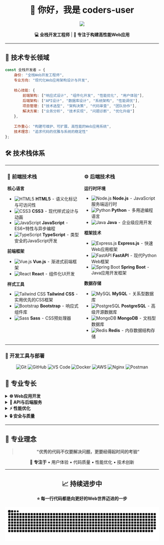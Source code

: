<div align="center">

# 👋 你好，我是 coders-user

<img src="https://readme-typing-svg.herokuapp.com/?lines=专注于+Web+全栈开发;构建可扩展的现代化应用;追求代码的优雅与性能;持续学习前沿技术&font=Fira%20Code&center=true&width=500&height=45&color=36BCF7&vCenter=true&size=20&pause=1000">

**💻 全栈开发工程师** | **🎯 专注于构建高性能Web应用**

</div>

---

## 💼 **技术专长领域**

```javascript
const 全栈开发者 = {
    身份: "全栈Web开发工程师",
    专业方向: "现代化Web应用架构设计与开发",
    
    核心技能: {
        前端架构: ["响应式设计", "组件化开发", "性能优化", "用户体验"],
        后端架构: ["API设计", "数据库设计", "系统架构", "性能调优"],
        项目管理: ["技术选型", "架构决策", "代码审查", "团队协作"],
        解决方案: ["业务分析", "技术实现", "问题诊断", "优化升级"]
    },
    
    工作重心: "构建可维护、可扩展、高性能的Web应用系统",
    技术理念: "追求代码的优雅与系统的稳定性"
};
```

## 🛠️ **技术栈体系**

<table>
<tr>
<td width="50%" valign="top">

### 🎨 **前端技术栈**

**核心语言**
- ![HTML5](https://img.shields.io/badge/HTML5-E34F26?style=flat-square&logo=html5&logoColor=white) **HTML5** - 语义化标记与可访问性
- ![CSS3](https://img.shields.io/badge/CSS3-1572B6?style=flat-square&logo=css3&logoColor=white) **CSS3** - 现代样式设计与动画
- ![JavaScript](https://img.shields.io/badge/JavaScript-F7DF1E?style=flat-square&logo=javascript&logoColor=black) **JavaScript** - ES6+特性与异步编程
- ![TypeScript](https://img.shields.io/badge/TypeScript-007ACC?style=flat-square&logo=typescript&logoColor=white) **TypeScript** - 类型安全的JavaScript开发

**前端框架**
- ![Vue.js](https://img.shields.io/badge/Vue.js-4FC08D?style=flat-square&logo=vue.js&logoColor=white) **Vue.js** - 渐进式前端框架
- ![React](https://img.shields.io/badge/React-61DAFB?style=flat-square&logo=react&logoColor=black) **React** - 组件化UI开发

**样式工具**
- ![Tailwind CSS](https://img.shields.io/badge/Tailwind_CSS-38B2AC?style=flat-square&logo=tailwind-css&logoColor=white) **Tailwind CSS** - 实用优先的CSS框架
- ![Bootstrap](https://img.shields.io/badge/Bootstrap-563D7C?style=flat-square&logo=bootstrap&logoColor=white) **Bootstrap** - 响应式组件库
- ![Sass](https://img.shields.io/badge/Sass-CC6699?style=flat-square&logo=sass&logoColor=white) **Sass** - CSS预处理器

</td>
<td width="50%" valign="top">

### ⚙️ **后端技术栈**

**运行时环境**
- ![Node.js](https://img.shields.io/badge/Node.js-43853D?style=flat-square&logo=node.js&logoColor=white) **Node.js** - JavaScript服务端运行时
- ![Python](https://img.shields.io/badge/Python-3776AB?style=flat-square&logo=python&logoColor=white) **Python** - 多用途编程语言
- ![Java](https://img.shields.io/badge/Java-ED8B00?style=flat-square&logo=java&logoColor=white) **Java** - 企业级应用开发

**框架技术**
- ![Express.js](https://img.shields.io/badge/Express.js-404D59?style=flat-square&logo=express&logoColor=white) **Express.js** - 快速Web应用框架
- ![FastAPI](https://img.shields.io/badge/FastAPI-005571?style=flat-square&logo=fastapi&logoColor=white) **FastAPI** - 现代Python Web框架
- ![Spring Boot](https://img.shields.io/badge/Spring_Boot-6DB33F?style=flat-square&logo=spring&logoColor=white) **Spring Boot** - Java应用开发框架

**数据存储**
- ![MySQL](https://img.shields.io/badge/MySQL-00000F?style=flat-square&logo=mysql&logoColor=white) **MySQL** - 关系型数据库
- ![PostgreSQL](https://img.shields.io/badge/PostgreSQL-316192?style=flat-square&logo=postgresql&logoColor=white) **PostgreSQL** - 高级开源数据库
- ![MongoDB](https://img.shields.io/badge/MongoDB-4EA94B?style=flat-square&logo=mongodb&logoColor=white) **MongoDB** - 文档型数据库
- ![Redis](https://img.shields.io/badge/Redis-DC382D?style=flat-square&logo=redis&logoColor=white) **Redis** - 内存数据结构存储

</td>
</tr>
</table>

### 🚀 **开发工具与部署**

<div align="center">

![Git](https://img.shields.io/badge/Git-F05032?style=flat-square&logo=git&logoColor=white)
![GitHub](https://img.shields.io/badge/GitHub-100000?style=flat-square&logo=github&logoColor=white)
![VS Code](https://img.shields.io/badge/VS_Code-007ACC?style=flat-square&logo=visual-studio-code&logoColor=white)
![Docker](https://img.shields.io/badge/Docker-2496ED?style=flat-square&logo=docker&logoColor=white)
![AWS](https://img.shields.io/badge/AWS-232F3E?style=flat-square&logo=amazon-aws&logoColor=white)
![Nginx](https://img.shields.io/badge/Nginx-009639?style=flat-square&logo=nginx&logoColor=white)
![Postman](https://img.shields.io/badge/Postman-FF6C37?style=flat-square&logo=postman&logoColor=white)

</div>

## 🎯 **专业专长**

<details>
<summary><b>🌐 Web应用开发</b></summary>
<br>

- **单页应用(SPA)开发** - 使用Vue.js/React构建复杂交互应用
- **服务端渲染(SSR)** - 提升SEO表现和首屏加载速度
- **渐进式Web应用(PWA)** - 提供类原生应用体验
- **响应式设计** - 适配各种设备和屏幕尺寸

</details>

<details>
<summary><b>🔧 API与后端服务</b></summary>
<br>

- **RESTful API设计** - 遵循REST架构原则的API开发
- **GraphQL** - 灵活的数据查询语言实现
- **微服务架构** - 服务拆分与容器化部署
- **数据库优化** - 查询优化和索引设计

</details>

<details>
<summary><b>⚡ 性能优化</b></summary>
<br>

- **前端性能优化** - 代码分割、懒加载、缓存策略
- **后端性能调优** - 数据库优化、缓存设计、并发处理
- **网络优化** - CDN配置、Gzip压缩、HTTP/2
- **监控与分析** - 性能指标监控和瓶颈分析

</details>

<details>
<summary><b>🔒 安全与质量</b></summary>
<br>

- **Web安全** - XSS防护、CSRF防护、SQL注入防护
- **身份认证** - JWT、OAuth2.0、RBAC权限控制
- **代码质量** - ESLint、代码审查、单元测试
- **CI/CD** - 自动化构建、测试和部署流程

</details>

---


## 🌟 **专业理念**

<div align="center">

> **"优秀的代码不仅要解决问题，更要经得起时间的考验"**

🎯 **专注于** • 用户体验 • 代码质量 • 性能优化 • 技术创新

</div>

---

<div align="center">

## 📈 **持续进步中**


**⭐ 每一行代码都是向更好的Web世界迈进的一步**

</div>

<div align="center">
<img src="https://raw.githubusercontent.com/platane/snk/output/github-contribution-grid-snake-dark.svg" alt="代码贡献蛇形图" />
</div>
